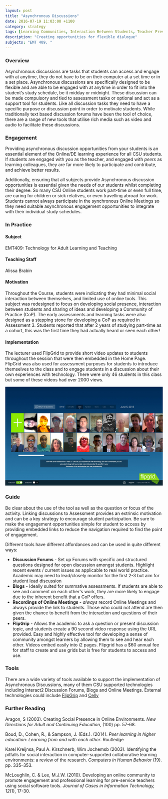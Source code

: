 ```yaml
---
layout: post
title: "Asynchronous Discussions"
date: 2016-07-19 11:03:00 +1100
category: strategy
tags: [Learning Communities, Interaction Between Students, Teacher Presence,] 
description: "Creating opportunities for flexible dialogue"
subjects: "EMT 409, "
---
```


### Overview

Asynchronous discussions are tasks that students can access and engage with at anytime, they do not have to be on their computer at a set time or in a set place. Asynchronous discussions are specifically designed to be flexible and are able to be engaged with at anytime in order to fit into the student’s study schedule, be it midday or midnight. These discussion can be made compulsory and tied to assessment tasks or optional and act as a support tool for students. Like all discussion tasks they need to have a specific purpose or discussion point in order to motivate students. While traditionally text based discussion forums have been the tool of choice,  there are a range of new tools that utilise rich media such as video and audio to facilitate these discussions. 

### Engagement

Providing asynchronous discussion opportunities from your students is an essential element of the Online/DE learning experience for all CSU students. If students are engaged with *you* as the teacher, and engaged with *peers* as learning colleagues, they are far more likely to participate and contribute, and achieve better results.

Additionally, ensuring that all subjects provide Asynchronous discussion opportunities is essential given the needs of our students whilst completing their degree. So many CSU Online students work part-time or even full time, are caring for children or sick relatives, or even travelling abroad for work. Students cannot always participate in the synchronous Online Meetings so they need suitable asynchronous engagement opportunities to integrate with their individual study schedules.

### In Practice 

#### Subject  

EMT409: Technology for Adult Learning and Teaching

#### Teaching Staff

Alissa Brabin

#### Motivation

Throughout the Course, students were indicating they had minimal social interaction between themselves, and limited use of online tools. This subject was redesigned to focus on developing social presence, interaction between students and sharing of ideas and developing a Community of Practice (CoP). The early assessments and learning tasks were also designed as a stepping stone for developing a CoP as required in Assessment 3. Students reported that after 2 years of studying part-time as a cohort, this was the first time they had actually heard or seen each other!

#### Implementation

The lecturer used FlipGrid to provide short video updates to students throughout the session that were then embedded in the Home Page. FlipGrid was also used for assessment purposes for students to introduce themselves to the class and to engage students in a discussion about their own experiences with technology. There were only 46 students in this class but some of these videos had over 2000 views. 

<div class="image-container">
<img src="../images/practices/Asynchronous-Discussions-EMT409.jpg" alt="Flipgrid Screenshot">
</div>

### Guide

Be clear about the use of the tool as well as the question or focus of the activity. Linking discussions to Assessment provides an extrinsic motivation and can be a key strategy to encourage student participation. Be sure to make the engagement opportunities simple for student to access by providing embedded links to reduce the navigation required to find the point of engagement.

Different tools have different affordances and can be used in quite different ways:

- **Discussion Forums** - Set up Forums with specific and structured questions designed for open discussion amongst students. Highlight recent events / current issues as applicable to real world practice. Academic may need to lead/closely monitor for the first 2-3 but aim for student lead discussion 
- **Blogs** - Ideally suited for summative assessments. If students are able to see and comment on each other's work, they are more likely to engage due to the inherent benefit that a CoP offers.
- **Recordings of Online Meetings** - *always* record Online Meetings and always provide the link to students. Those who could not attend are then given the chance to benefit from the interaction and questions of their peers.
- **FlipGrip** - Allows the academic to ask a question or present discussion topic, and students create a 90 second video response using the URL provided. Easy and highly effective tool for developing a sense of community amongst learners by allowing them to see and hear each other. Videos embed easily into i2 pages. Flipgrid has a $60 annual fee for staff to create and use grids but is free for students to access and use. 

### Tools

There are a wide variety of tools available to support the implementation of Asynchronous Discussions, many of them CSU supported technologies including Interact2 Discussion Forums, Blogs and Online Meetings. External technologies could include [FlipGrip](http://www.flipgrid.com) and [Celly](https://cel.ly/) 


### Further Reading

<div class="apa-ref" markdown="1">

Aragon, S (2003). Creating Social Presence in Online Environments. *New Directions for Adult and Continuing Education*, (100) pp. 57-68.

Boud, D., Cohen, R., & Sampson, J. (Eds.). (2014). *Peer learning in higher education: Learning from and with each other*. Routledge

Karel Kreijnsa, Paul A. Kirschnerb, Wim Jochemsb (2003). Identifying the pitfalls for social interaction in computer-supported collaborative learning environments: a review of the research. *Computers in Human Behavior* (19). pp. 335–353.

McLoughlin, C. & Lee, M.J.W. (2010). Developing an online community to promote engagement and professional learning for pre-service teachers using social software tools. *Journal of Cases in Information Technology, 12*(1), 17-30.

</div>
